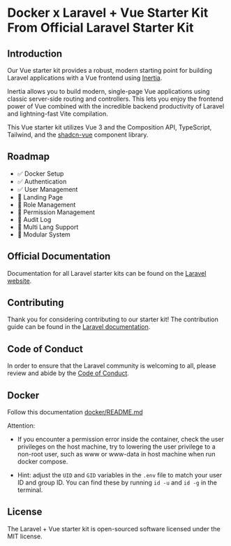 # Docker x Laravel + Vue Starter Kit From Official Laravel Starter Kit

## Introduction

Our Vue starter kit provides a robust, modern starting point for building Laravel applications with a Vue frontend using [Inertia](https://inertiajs.com).

Inertia allows you to build modern, single-page Vue applications using classic server-side routing and controllers. This lets you enjoy the frontend power of Vue combined with the incredible backend productivity of Laravel and lightning-fast Vite compilation.

This Vue starter kit utilizes Vue 3 and the Composition API, TypeScript, Tailwind, and the [shadcn-vue](https://www.shadcn-vue.com) component library.

## Roadmap
- ✅ Docker Setup
- ✅ Authentication
- ✅ User Management
- 🚧 Landing Page
- 🚧 Role Management
- 🚧 Permission Management
- 🚧 Audit Log
- 🚧 Multi Lang Support
- 🚧 Modular System

## Official Documentation

Documentation for all Laravel starter kits can be found on the [Laravel website](https://laravel.com/docs/starter-kits).

## Contributing

Thank you for considering contributing to our starter kit! The contribution guide can be found in the [Laravel documentation](https://laravel.com/docs/contributions).

## Code of Conduct

In order to ensure that the Laravel community is welcoming to all, please review and abide by the [Code of Conduct](https://laravel.com/docs/contributions#code-of-conduct).

## Docker
Follow this documentation [docker/README.md](https://github.com/indra-yana/laravel12-starter/blob/main/docker/README.md)

Attention:

- If you encounter a permission error inside the container, check the user privileges on the host machine, try to lowering the user privilege to a non-root user, such as www or www-data in host machine when run docker compose.

- Hint: adjust the `UID` and `GID` variables in the `.env` file to match your user ID and group ID. You can find these by running `id -u` and `id -g` in the terminal.

## License

The Laravel + Vue starter kit is open-sourced software licensed under the MIT license.
